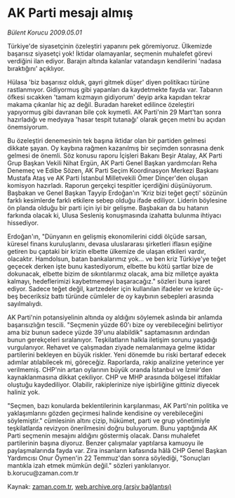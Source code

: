# AK Parti  mesajı almış

*Bülent Korucu 2009.05.01*

<tr><td class="metin" colspan="2" style="padding-top: 20px; padding-left: 5px; padding-right: 10px;">Türkiye'de siyasetçinin özeleştiri yapanını pek göremiyoruz. Ülkemizde başarısız siyasetçi yok! İktidar olamayanlar, seçmenin muhalefet görevi verdiğini ilan ediyor. Barajın altında kalanlar vatandaşın kendilerini 'nadasa bıraktığını' açıklıyor.</td></tr><tr><td class="metin" colspan="2" style="padding-top: 20px; padding-left: 5px; padding-right: 10px;"><p> Hülasa 'biz başarısız olduk, gayri gitmek düşer' diyen politikacı türüne rastlanmıyor. Gidiyormuş gibi yapanları da kaydetmekte fayda var. Tabanın öfkesi sıcakken 'tamam kızmayın gidiyorum' deyip arka kapıdan tekrar makama çıkanlar hiç az değil. Buradan hareket edilince özeleştiri yapıyormuş gibi davranan bile çok kıymetli. AK Parti'nin 29 Mart'tan sonra hazırladığı ve medyaya 'hasar tespit tutanağı' olarak geçen metni bu açıdan önemsiyorum.
<p>Bu özeleştiri denemesinin tek başına iktidar olan bir partiden gelmesi dikkate şayan. Oy kaybına rağmen kazanılmış bir seçimden sonrasına denk gelmesi de önemli. Söz konusu raporu İçişleri Bakanı Beşir Atalay, AK Parti Grup Başkan Vekili Nihat Ergün, AK Parti Genel Başkan yardımcıları Reha Denemeç ve Edibe Sözen, AK Parti Seçim Koordinasyon Merkezi Başkanı Mustafa Ataş ve AK Parti İstanbul Milletvekili Ömer Dinçer'den oluşan komisyon hazırladı. Raporun gerçekçi tespitler içerdiğini düşünüyorum. Başbakan ve Genel Başkan Tayyip Erdoğan'ın 'Kriz bizi teğet geçti' sözünün farklı kesimlerde farklı etkilere sebep olduğu ifade ediliyor. Liderin böylesine ön planda olduğu bir parti için iyi bir gelişme. Başbakan da bu hatanın farkında olacak ki, Ulusa Sesleniş konuşmasında izahatta bulunma ihtiyacı hissediyor.
<p>Erdoğan'ın, "Dünyanın en gelişmiş ekonomilerini ciddi ölçüde sarsan, küresel finans kuruluşlarını, devasa uluslararası şirketleri iflasın eşiğine getiren bu çaptaki bir krizin elbette ülkemize de ulaşan etkileri vardır, olacaktır. Hamdolsun, batan bankalarımız yok... ve ben kriz Türkiye'ye teğet geçecek derken işte bunu kastediyorum, elbette bu kötü şartlar bize de dokunacak, elbette bizim de sıkıntılarımız olacak, ama biz milletçe ayakta kalmayı, hedeflerimizi kaybetmemeyi başaracağız." sözleri buna işaret ediyor. Sadece teğet değil, kartzedeler için kullanılan ifadeler ve krizde üç-beş beceriksiz battı türünde cümleler de oy kaybının sebepleri arasında sayılmalıydı.
<p>AK Parti'nin potansiyelinin altında oy aldığını söylemek aslında bir anlamda başarısızlığın tescili. "Seçmenin yüzde 60'ı bize oy verebileceğini belirtiyor ama biz bunun sadece yüzde 39'unu alabildik" saptamasının ardından bunun gerekçeleri sıralanıyor. Teşkilatların halkla iletişim sorunu yaşadığı vurgulanıyor. Rehavet ve çalışmadan ziyade nemalanmaya gelme iktidar partilerini bekleyen en büyük riskler. Yeni dönemde bu riski bertaraf edecek adımlar atılabilecek mi, göreceğiz. Raporlarda, rakip analizine yeterince yer verilmemiş. CHP'nin artan oylarının büyük oranda İstanbul ve İzmir'den kaynaklanmasına dikkat çekiliyor. CHP ve MHP arasında bölgesel ittifaklar oluştuğu kaydediliyor. Olabilir, rakiplerinize niye işbirliğine gittiniz diyecek haliniz yok.
<p>"Seçmen, bazı konularda beklentilerinin karşılanması, AK Parti'nin politika ve yaklaşımlarını gözden geçirmesi halinde kendisine oy verebileceğini söylemiştir." cümlesinin altını çizip, hükümet, parti ve grup yönetimiyle teşkilatlarda revizyon önerilmesini doğru buluyorum. Bunu yaptığında AK Parti seçmenin mesajını aldığını göstermiş olacak. Darısı muhalefet partilerinin başına diyoruz. Benzer çalışmalar yaptılarsa kamuoyu ile paylaşmalarında fayda var. Zira insanların kafasında hâlâ CHP Genel Başkan Yardımcısı Onur Öymen'in 22 Temmuz'dan sonra söylediği, "Sonuçları mantıkla izah etmek mümkün değil." sözleri yankılanıyor. b.korucu@zaman.com.tr<br/></p></p></p></p></p></td></tr>

Kaynak: [zaman.com.tr](http://zaman.com.tr/yazar.do?yazino=843530), [web.archive.org (arşiv bağlantısı)](http://web.archive.org/web/20090505163634/http://www.zaman.com.tr:80/yazar.do?yazino=843530)
